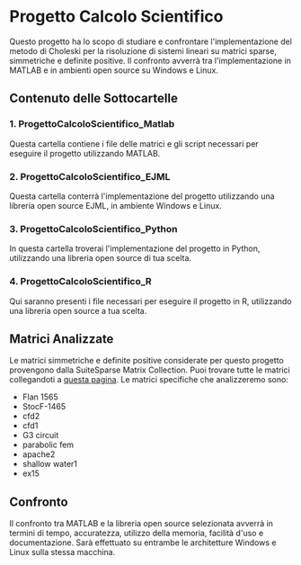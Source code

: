 # Progetto Calcolo Scientifico

Questo progetto ha lo scopo di studiare e confrontare l'implementazione del metodo di Choleski per la risoluzione di sistemi lineari su matrici sparse, simmetriche e definite positive. Il confronto avverrà tra l'implementazione in MATLAB e in ambienti open source su Windows e Linux.

## Contenuto delle Sottocartelle

### 1. ProgettoCalcoloScientifico_Matlab
Questa cartella contiene i file delle matrici e gli script necessari per eseguire il progetto utilizzando MATLAB.

### 2. ProgettoCalcoloScientifico_EJML
Questa cartella conterrà l'implementazione del progetto utilizzando una libreria open source EJML, in ambiente Windows e Linux.

### 3. ProgettoCalcoloScientifico_Python
In questa cartella troverai l'implementazione del progetto in Python, utilizzando una libreria open source di tua scelta.

### 4. ProgettoCalcoloScientifico_R
Qui saranno presenti i file necessari per eseguire il progetto in R, utilizzando una libreria open source a tua scelta.

## Matrici Analizzate
Le matrici simmetriche e definite positive considerate per questo progetto provengono dalla SuiteSparse Matrix Collection. Puoi trovare tutte le matrici collegandoti a [questa pagina](https://sparse.tamu.edu/). Le matrici specifiche che analizzeremo sono:
- Flan 1565
- StocF-1465
- cfd2
- cfd1
- G3 circuit
- parabolic fem
- apache2
- shallow water1
- ex15

## Confronto
Il confronto tra MATLAB e la libreria open source selezionata avverrà in termini di tempo, accuratezza, utilizzo della memoria, facilità d'uso e documentazione. Sarà effettuato su entrambe le architetture Windows e Linux sulla stessa macchina.